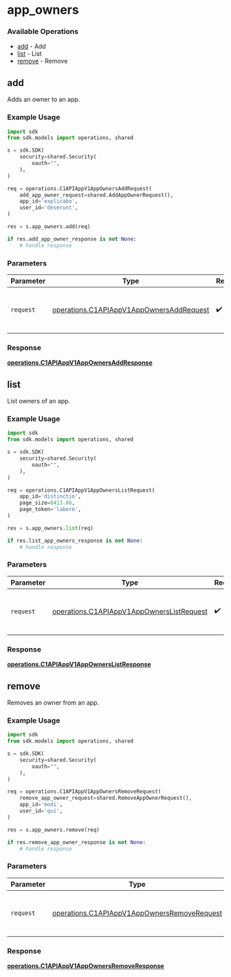 # app_owners

### Available Operations

* [add](#add) - Add
* [list](#list) - List
* [remove](#remove) - Remove

## add

Adds an owner to an app.

### Example Usage

```python
import sdk
from sdk.models import operations, shared

s = sdk.SDK(
    security=shared.Security(
        oauth="",
    ),
)

req = operations.C1APIAppV1AppOwnersAddRequest(
    add_app_owner_request=shared.AddAppOwnerRequest(),
    app_id='explicabo',
    user_id='deserunt',
)

res = s.app_owners.add(req)

if res.add_app_owner_response is not None:
    # handle response
```

### Parameters

| Parameter                                                                                            | Type                                                                                                 | Required                                                                                             | Description                                                                                          |
| ---------------------------------------------------------------------------------------------------- | ---------------------------------------------------------------------------------------------------- | ---------------------------------------------------------------------------------------------------- | ---------------------------------------------------------------------------------------------------- |
| `request`                                                                                            | [operations.C1APIAppV1AppOwnersAddRequest](../../models/operations/c1apiappv1appownersaddrequest.md) | :heavy_check_mark:                                                                                   | The request object to use for the request.                                                           |


### Response

**[operations.C1APIAppV1AppOwnersAddResponse](../../models/operations/c1apiappv1appownersaddresponse.md)**


## list

List owners of an app.

### Example Usage

```python
import sdk
from sdk.models import operations, shared

s = sdk.SDK(
    security=shared.Security(
        oauth="",
    ),
)

req = operations.C1APIAppV1AppOwnersListRequest(
    app_id='distinctio',
    page_size=8413.86,
    page_token='labore',
)

res = s.app_owners.list(req)

if res.list_app_owners_response is not None:
    # handle response
```

### Parameters

| Parameter                                                                                              | Type                                                                                                   | Required                                                                                               | Description                                                                                            |
| ------------------------------------------------------------------------------------------------------ | ------------------------------------------------------------------------------------------------------ | ------------------------------------------------------------------------------------------------------ | ------------------------------------------------------------------------------------------------------ |
| `request`                                                                                              | [operations.C1APIAppV1AppOwnersListRequest](../../models/operations/c1apiappv1appownerslistrequest.md) | :heavy_check_mark:                                                                                     | The request object to use for the request.                                                             |


### Response

**[operations.C1APIAppV1AppOwnersListResponse](../../models/operations/c1apiappv1appownerslistresponse.md)**


## remove

Removes an owner from an app.

### Example Usage

```python
import sdk
from sdk.models import operations, shared

s = sdk.SDK(
    security=shared.Security(
        oauth="",
    ),
)

req = operations.C1APIAppV1AppOwnersRemoveRequest(
    remove_app_owner_request=shared.RemoveAppOwnerRequest(),
    app_id='modi',
    user_id='qui',
)

res = s.app_owners.remove(req)

if res.remove_app_owner_response is not None:
    # handle response
```

### Parameters

| Parameter                                                                                                  | Type                                                                                                       | Required                                                                                                   | Description                                                                                                |
| ---------------------------------------------------------------------------------------------------------- | ---------------------------------------------------------------------------------------------------------- | ---------------------------------------------------------------------------------------------------------- | ---------------------------------------------------------------------------------------------------------- |
| `request`                                                                                                  | [operations.C1APIAppV1AppOwnersRemoveRequest](../../models/operations/c1apiappv1appownersremoverequest.md) | :heavy_check_mark:                                                                                         | The request object to use for the request.                                                                 |


### Response

**[operations.C1APIAppV1AppOwnersRemoveResponse](../../models/operations/c1apiappv1appownersremoveresponse.md)**

